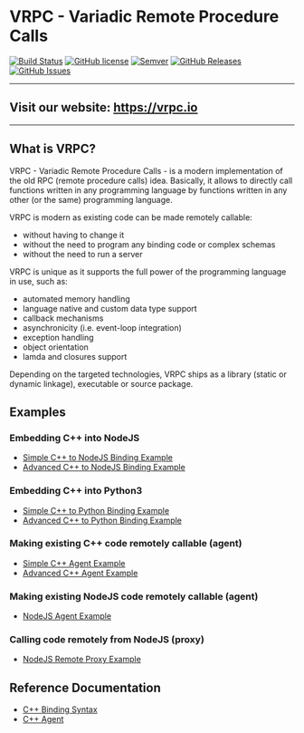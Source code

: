 # VRPC - Variadic Remote Procedure Calls
[![Build Status](https://travis-ci.org/bheisen/vrpc.svg?branch=master)](https://travis-ci.org/bheisen/vrpc)
[![GitHub license](https://img.shields.io/badge/license-MIT-blue.svg)](https://raw.githubusercontent.com/bheisen/vrpc/master/LICENSE)
[![Semver](https://img.shields.io/SemVer/2.0.0.png)](https://semver.org/spec/v2.0.0.html)
[![GitHub Releases](https://img.shields.io/github/tag/bheisen/vrpc.svg)](https://github.com/bheisen/vrpc/tag)
[![GitHub Issues](https://img.shields.io/github/issues/bheisen/vrpc.svg)](http://github.com/bheisen/vrpc/issues)

---
## Visit our website: https://vrpc.io
---

## What is VRPC?

VRPC - Variadic Remote Procedure Calls - is a modern implementation of the old
RPC (remote procedure calls) idea. Basically, it allows to directly call
functions written in any programming language by functions written in any other
(or the same) programming language.

VRPC is modern as existing code can be made remotely callable:

- without having to change it
- without the need to program any binding code or complex
  schemas
- without the need to run a server

VRPC is unique as it supports the full power of the programming language in use,
such as:

- automated memory handling
- language native and custom data type support
- callback mechanisms
- asynchronicity (i.e. event-loop integration)
- exception handling
- object orientation
- lamda and closures support

Depending on the targeted technologies, VRPC ships as a library (static or
dynamic linkage), executable or source package.

## Examples

### Embedding C++ into NodeJS

- [Simple C++ to NodeJS Binding Example](docs/examples/CppNodeExample1)
- [Advanced C++ to NodeJS Binding Example](docs/examples/CppNodeExample2)

### Embedding C++ into Python3

- [Simple C++ to Python Binding Example](docs/examples/CppPythonExample1)
- [Advanced C++ to Python Binding Example](docs/examples/CppPythonExample2)

### Making existing C++ code remotely callable (agent)

- [Simple C++ Agent Example](docs/examples/CppAgentLinuxExample1)
- [Advanced C++ Agent Example](docs/examples/CppAgentLinuxExample2)

### Making existing NodeJS code remotely callable (agent)

- [NodeJS Agent Example](docs/examples/NodeAgentExample)

### Calling code remotely from NodeJS (proxy)

- [NodeJS Remote Proxy Example](docs/examples/NodeProxyExample)

## Reference Documentation

- [C++ Binding Syntax](docs/reference/cppBinding)
- [C++ Agent](docs/reference/cppAgent)
